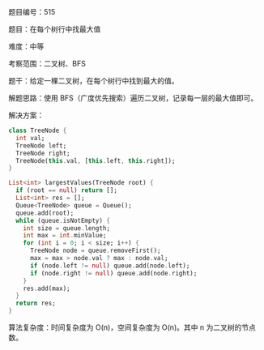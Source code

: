 题目编号：515

题目：在每个树行中找最大值

难度：中等

考察范围：二叉树、BFS

题干：给定一棵二叉树，在每个树行中找到最大的值。

解题思路：使用 BFS（广度优先搜索）遍历二叉树，记录每一层的最大值即可。

解决方案：

```dart
class TreeNode {
  int val;
  TreeNode left;
  TreeNode right;
  TreeNode(this.val, [this.left, this.right]);
}

List<int> largestValues(TreeNode root) {
  if (root == null) return [];
  List<int> res = [];
  Queue<TreeNode> queue = Queue();
  queue.add(root);
  while (queue.isNotEmpty) {
    int size = queue.length;
    int max = int.minValue;
    for (int i = 0; i < size; i++) {
      TreeNode node = queue.removeFirst();
      max = max > node.val ? max : node.val;
      if (node.left != null) queue.add(node.left);
      if (node.right != null) queue.add(node.right);
    }
    res.add(max);
  }
  return res;
}
```

算法复杂度：时间复杂度为 O(n)，空间复杂度为 O(n)。其中 n 为二叉树的节点数。
